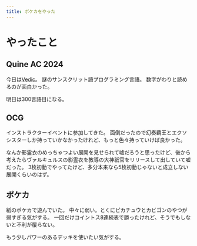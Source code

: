 ```yaml
---
title: ポケカをやった
---
```


# やったこと

## Quine AC 2024

今日は[Vedic](https://vedic-lang.github.io)。
謎のサンスクリット語プログラミング言語。
数字がわりと読めるのが面白かった。

明日は300言語目になる。

## OCG

インストラクターイベントに参加してきた。
面倒だったので幻奏覇王とエクソシスターしか持っていかなかったけれど、もっと色々持っていけば良かった。

なんか影霊衣のめっちゃつよい展開を見せられて嘘だろうと思ったけど、後から考えたらヴァルキュルスの影霊衣を教導の大神祇官をリリースして出していて嘘だった。
3枚初動でやってたけど、多分本来なら5枚初動じゃないと成立しない展開くらいのはず。

## ポケカ

紙のポケカで遊んでいた。
中々に弱い。とくにピカチュウとカビゴンのやつが弱すぎる気がする。
一回だけコイントス8連続表で勝ったけれど、そうでもしないと不利が覆らない。

もう少しパワーのあるデッキを使いたい気がする。
